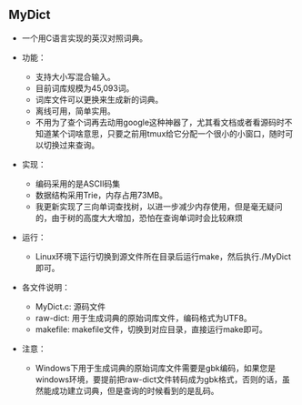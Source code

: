 MyDict
---------------------------------------

* 一个用C语言实现的英汉对照词典。

* 功能：    
    * 支持大小写混合输入。    
    * 目前词库规模为45,093词。   
    * 词库文件可以更换来生成新的词典。   
    * 离线可用，简单实用。   
    * 不用为了查个词再去动用google这种神器了，尤其看文档或者看源码时不知道某个词啥意思，只要之前用tmux给它分配一个很小的小窗口，随时可以切换过来查询。

* 实现：  
    * 编码采用的是ASCII码集
    * 数据结构采用Trie，内存占用73MB。
    * 我更新实现了三向单词查找树，以进一步减少内存使用，但是毫无疑问的，由于树的高度大大增加，恐怕在查询单词时会比较麻烦

* 运行：   
    * Linux环境下运行切换到源文件所在目录后运行make，然后执行./MyDict即可。

* 各文件说明：   
    * MyDict.c: 源码文件    
    * raw-dict: 用于生成词典的原始词库文件，编码格式为UTF8。   
    * makefile: makefile文件，切换到对应目录，直接运行make即可。   

* 注意：  
    * Windows下用于生成词典的原始词库文件需要是gbk编码，如果您是windows环境，要提前把raw-dict文件转码成为gbk格式，否则的话，虽然能成功建立词典，但是查询的时候看到的是乱码。

